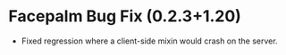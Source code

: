 # Facepalm Bug Fix (0.2.3+1.20)
 - Fixed regression where a client-side mixin would crash on the server.
